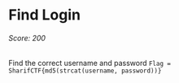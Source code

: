 Find Login
====
######  Score: 200

Find the correct username and password
`Flag = SharifCTF{md5(strcat(username, password))}`
